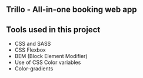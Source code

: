 ## Trillo - All-in-one booking web app

## Tools used in this project

- CSS and SASS
- CSS Flexbox
- BEM (Block Element Modifier)
- Use of CSS Color variables
- Color-gradients